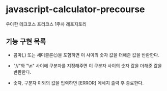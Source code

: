 # javascript-calculator-precourse

우아한 테크코스 프리코스 1주차 레포지토리

## 기능 구현 목록

- 콤마(,) 또는 세미콜론(;)을 포함하면 이 사이의 숫자 값을 더해준 값을 반환한다.

- "//"와 "\n" 사이에 구분자를 지정해주면 이 구분자 사이의 숫자 값을 더해준 값을 반환한다.

- 숫자, 구분자 이외의 값을 입력하면 [ERROR] 메세지 출력 후 종료한다.
